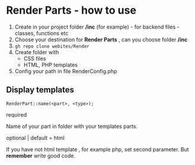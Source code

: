 # Render Parts - how to use

1. Create in your project folder **/inc** (for example) - for backend files - classes, functions etc
2. Choose your destination for **Render Parts** , can you choose folder **/inc**
3. `gh repo clone webites/Render`
4. Create folder with
   - CSS files
   - HTML, PHP templates
5. Config your path in file RenderConfig.php

## Display templates

`RenderPart::name(<part>, <type>);`

<part>
required

Name of your part in folder with your templates parts.

<type>
optional |  default = html

If you have not html template , for example php, set second parameter. But **remember** write good code.
